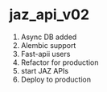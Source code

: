 # jaz_api_v02
1. Async DB added
2. Alembic support
3. Fast-apii users
4. Refactor for production
5. start JAZ APIs
6. Deploy to production
